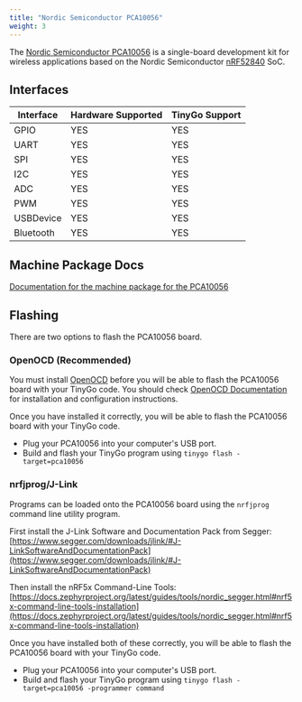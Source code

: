 ```yaml
---
title: "Nordic Semiconductor PCA10056"
weight: 3
---
```


The [Nordic Semiconductor PCA10056](https://www.nordicsemi.com/Software-and-Tools/Development-Kits/nRF52840-DK) is a single-board development kit for wireless applications based on the Nordic Semiconductor [nRF52840](https://www.nordicsemi.com/eng/Products/nRF52840) SoC.

## Interfaces

| Interface | Hardware Supported | TinyGo Support |
| --------- | ------------- | ----- |
| GPIO      | YES | YES |
| UART      | YES | YES |
| SPI       | YES | YES |
| I2C       | YES | YES |
| ADC       | YES | YES |
| PWM       | YES | YES |
| USBDevice | YES | YES |
| Bluetooth | YES | YES |

## Machine Package Docs

[Documentation for the machine package for the PCA10056](../machine/pca10056)

## Flashing

There are two options to flash the PCA10056 board.

### OpenOCD (Recommended)

You must install [OpenOCD](http://openocd.org/) before you will be able to flash the PCA10056 board with your TinyGo code.
You should check [OpenOCD Documentation](http://openocd.org/Documentation) for installation and configuration instructions.

Once you have installed it correctly, you will be able to flash the PCA10056 board with your TinyGo code.

- Plug your PCA10056 into your computer's USB port.
- Build and flash your TinyGo program using `tinygo flash -target=pca10056`

### nrfjprog/J-Link

Programs can be loaded onto the PCA10056 board using the `nrfjprog` command line utility program.

First install the J-Link Software and Documentation Pack from Segger: [https://www.segger.com/downloads/jlink/#J-LinkSoftwareAndDocumentationPack](https://www.segger.com/downloads/jlink/#J-LinkSoftwareAndDocumentationPack)

Then install the nRF5x Command-Line Tools: [https://docs.zephyrproject.org/latest/guides/tools/nordic_segger.html#nrf5x-command-line-tools-installation](https://docs.zephyrproject.org/latest/guides/tools/nordic_segger.html#nrf5x-command-line-tools-installation)

Once you have installed both of these correctly, you will be able to flash the PCA10056 board with your TinyGo code.

- Plug your PCA10056 into your computer's USB port.
- Build and flash your TinyGo program using `tinygo flash -target=pca10056 -programmer command`
